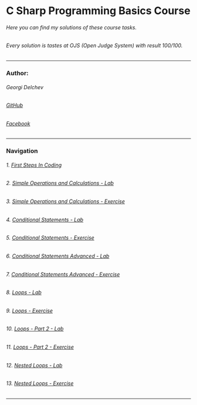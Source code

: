 # C Sharp Programming Basics Course
###### *Here you can find my solutions of these course tasks.*
###### *Every solution is tastes at OJS (Open Judge System) with result 100/100.*
------------
### Author:
###### Georgi Delchev 

###### [GitHub](https://github.com/georgidelchev)
###### [Facebook](https://www.facebook.com/georgi.d99/)
------------
### Navigation

###### 1. [First Steps In Coding](https://github.com/georgidelchev/CSharp-Programming-Basics-Tasks/tree/master/01%20-%20%5BFirst%20Steps%20In%20Coding%5D)
###### 2. [Simple Operations and Calculations - Lab](https://github.com/georgidelchev/CSharp-Programming-Basics-Tasks/tree/master/02%20-%20%5BSimple%20Operations%20and%20Calculations%20-%20Lab%5D)
###### 3. [Simple Operations and Calculations - Exercise]()
###### 4. [Conditional Statements - Lab]()
###### 5. [Conditional Statements - Exercise]()
###### 6. [Conditional Statements Advanced - Lab]()
###### 7. [Conditional Statements Advanced - Exercise]()
###### 8. [Loops - Lab]()
###### 9. [Loops - Exercise]()
###### 10. [Loops - Part 2 - Lab]()
###### 11. [Loops - Part 2 - Exercise]()
###### 12. [Nested Loops - Lab]()
###### 13. [Nested Loops - Exercise]()
------------
